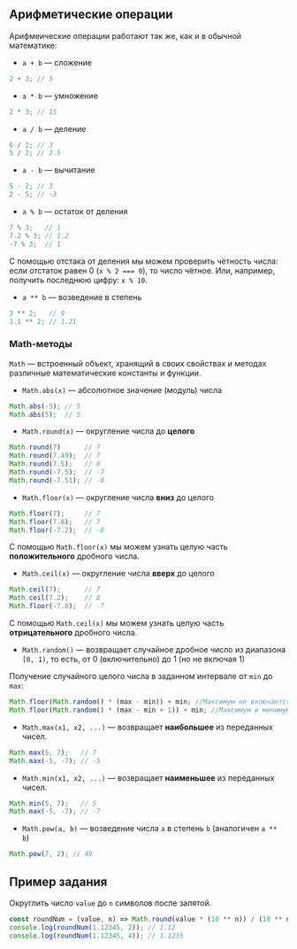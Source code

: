 ## Арифметические операции
Арифмеические операции работают так же, как и в обычной математике:

- `a + b` — сложение
```js
2 + 3; // 5
```
- `a * b` — умножение
```js
2 * 3; // 15
```
- `a / b` — деление
```js
6 / 2; // 3
5 / 2; // 2.5
```
- `a - b` — вычитание
```js
5 - 2; // 3
2 - 5; // -3
```
- `a % b` — остаток от деления
```js
7 % 3;   // 1
7.2 % 3; // 1.2
-7 % 3;  // 1
```
С помощью отстака от деления мы можем проверить чётность числа: если отстаток равен 0 (`x % 2 === 0`), то число чётное. Или, например, получить последнюю цифру: `x % 10`.
- `a ** b` — возведение в степень
```js
3 ** 2;   // 9
1.1 ** 2; // 1.21
```

### Math-методы
`Math` — встроенный объект, хранящий в своих свойствах и методах различные математические константы и функции.
- `Math.abs(x)` — абсолютное значение (модуль) числа
```js
Math.abs(-5); // 5
Math.abs(5);  // 5
```
- `Math.round(x)` — округление числа до **целого**
```js
Math.round(7)      // 7
Math.round(7.49);  // 7
Math.round(7.5);   // 8
Math.round(-7.5);  // -7
Math.round(-7.51); // -8
```
- `Math.floor(x)` — округление числа **вниз** до целого
```js
Math.floor(7);     // 7
Math.floor(7.8);   // 7
Math.floor(-7.2);  // -8
```
С помощью `Math.floor(x)` мы можем узнать целую часть **положительного** дробного числа.
- `Math.ceil(x)` — округление числа **вверх** до целого
```js
Math.ceil(7);      // 7
Math.ceil(7.2);    // 8
Math.floor(-7.8);  // -7
```
С помощью `Math.ceil(x)` мы можем узнать целую часть **отрицательного** дробного числа.
- `Math.random()` — возвращает случайное дробное число из диапазона `[0, 1)`, то есть, от 0 (включительно) до 1 (но не включая 1)

Получение случайного целого числа в заданном интервале от `min` до `max`:
```js
Math.floor(Math.random() * (max - min)) + min; //Максимум не включается, минимум включается
Math.floor(Math.random() * (max - min + 1)) + min; //Максимум и минимум включаются
```
- `Math.max(x1, x2, ...)` — возвращает **наибольшее** из переданных чисел.
```js
Math.max(5, 7);   // 7
Math.max(-5, -7); // -5
```
- `Math.min(x1, x2, ...)` — возвращает **наименьшее** из переданных чисел.
```js
Math.min(5, 7);   // 5
Math.max(-5, -7); // -7
```
- `Math.pow(a, b)` — возведение числа `a` в степень `b` (аналогичен `a ** b`)
```js
Math.pow(7, 2); // 49
```
## Пример задания
Округлить число `value` до `n` символов после запятой.
```js
const roundNum = (value, n) => Math.round(value * (10 ** n)) / (10 ** n);
console.log(roundNum(1.12345, 2)); // 1.12
console.log(roundNum(1.12345, 4)); // 1.1235
```
